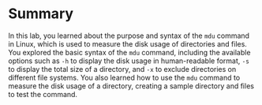 # Summary

In this lab, you learned about the purpose and syntax of the `mdu` command in Linux, which is used to measure the disk usage of directories and files. You explored the basic syntax of the `mdu` command, including the available options such as `-h` to display the disk usage in human-readable format, `-s` to display the total size of a directory, and `-x` to exclude directories on different file systems. You also learned how to use the `mdu` command to measure the disk usage of a directory, creating a sample directory and files to test the command.

